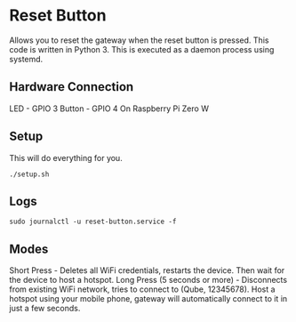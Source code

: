 # Reset Button
Allows you to reset the gateway when the reset button is pressed.
This code is written in Python 3. This is executed as a daemon process using systemd. 

## Hardware Connection
LED - GPIO 3
Button - GPIO 4
On Raspberry Pi Zero W

## Setup
This will do everything for you.
```
./setup.sh
```

## Logs
```
sudo journalctl -u reset-button.service -f
```

## Modes
Short Press - Deletes all WiFi credentials, restarts the device. Then wait for the device to host a hotspot.
Long Press (5 seconds or more) - Disconnects from existing WiFi network, tries to connect to (Qube, 12345678). Host a hotspot using your mobile phone, gateway will automatically connect to it in just a few seconds.
